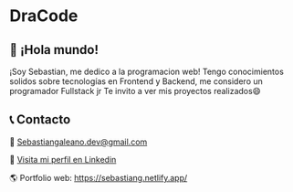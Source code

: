 # DraCode

## 🚀 ¡Hola mundo!
¡Soy Sebastian, me dedico a la programacion web!
Tengo conocimientos solidos sobre tecnologías en Frontend y Backend, me considero un programador Fullstack jr
Te invito a ver mis proyectos realizados😄

## 📞 Contacto

📧 Sebastiangaleano.dev@gmail.com

💼 [Visita mi perfil en Linkedin](https://linkedin.com/in/sebadev)

🌎 Portfolio web: https://sebastiang.netlify.app/

